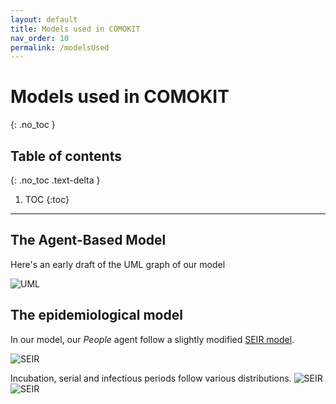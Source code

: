 ```yaml
---
layout: default
title: Models used in COMOKIT
nav_order: 10
permalink: /modelsUsed
---
```


# Models used in COMOKIT
{: .no_toc }

<!--
Short text
{: .fs-6 .fw-300 }
-->

## Table of contents
{: .no_toc .text-delta }

1. TOC
{:toc}

---

## The Agent-Based Model 

Here's an early draft of the UML graph of our model

![UML](assets/images/general-uml.png)

## The epidemiological model

In our model, our _People_ agent follow a slightly modified [SEIR model](https://en.wikipedia.org/wiki/Compartmental_models_in_epidemiology#The_SEIR_model).

![SEIR](assets/images/Epidemic-model-agent.png)

Incubation, serial and infectious periods follow various distributions.
![SEIR](assets/images/IncubationPeriod.png)
![SEIR](assets/images/Serial-Infectious-Distribution.png)